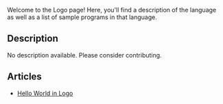 Welcome to the Logo page! Here, you'll find a description of the language as well as a list of sample programs in that language.

## Description

No description available. Please consider contributing.

## Articles

- [Hello World in Logo](https://sampleprograms.io/projects/hello-world/logo)